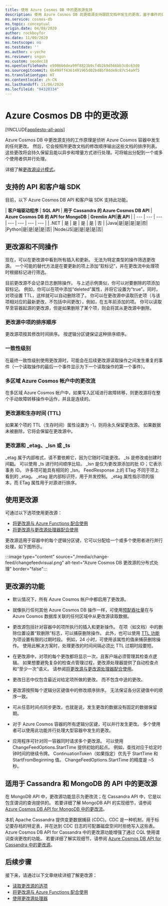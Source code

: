 ```yaml
---
title: 使用 Azure Cosmos DB 中的更改源支持
description: 使用 Azure Cosmos DB 的更改源支持跟踪文档中发生的更改，基于事件的处理（例如触发器），使缓存和分析系统保持最新状态
ms.service: cosmos-db
ms.topic: conceptual
origin.date: 04/08/2020
author: rockboyfor
ms.date: 11/09/2020
ms.testscope: no
ms.testdate: ''
ms.author: v-yeche
ms.reviewer: sngun
ms.custom: seodec18
ms.openlocfilehash: e5006b6dea99f8823b9cf4b2b9d566bb3c0c63d0
ms.sourcegitcommit: 6b499ff4361491965d02bd8bf8dde9c87c54a9f5
ms.translationtype: HT
ms.contentlocale: zh-CN
ms.lasthandoff: 11/06/2020
ms.locfileid: "94328334"
---
```

# <a name="change-feed-in-azure-cosmos-db"></a>Azure Cosmos DB 中的更改源
[!INCLUDE[appliesto-all-apis](includes/appliesto-all-apis.md)]

Azure Cosmos DB 中更改源支持的工作原理是侦听 Azure Cosmos 容器中发生的任何更改。 然后，它会按照所更改文档的修改顺序输出这些文档的排序列表。 这些更改将会持久保留且能以异步和增量方式进行处理。可将输出分配到一个或多个使用者供并行处理。

详细了解[更改源设计模式](change-feed-design-patterns.md)。

## <a name="supported-apis-and-client-sdks"></a>支持的 API 和客户端 SDK

目前，以下 Azure Cosmos DB API 和客户端 SDK 支持此功能。

| **客户端驱动程序** | **SQL API** | **用于 Cassandra 的 Azure Cosmos DB API** | **Azure Cosmos DB 的 API for MongoDB** | **Gremlin API**|**表 API** |
| --- | --- | --- | --- | --- | --- | --- |
| .NET | 是 | 是 | 是 | 是 | 否 |
|Java|是|是|是|是|否|
|Python|是|是|是|是|否|
|Node/JS|是|是|是|是|否|

## <a name="change-feed-and-different-operations"></a>更改源和不同操作

现在，可以在更改源中看到所有插入和更新。 无法为特定类型的操作筛选更改源。 一个可能的替代方法是在要更新的项上添加“软标记”，并在更改流中处理项时根据标记进行筛选。

目前更改源不会记录日志删除操作。 与上述示例类似，你可以对要删除的项添加软标记。 例如，你可以在项中添加“deleted”属性，并将它设置为“true”。同时，对项设置 TTL，这样就可以自动删除项了。 你可以在更改源中读取历史项（与该项相对应的最新更改，不包括中间更改），例如，在五年前添加的项。 你可以读取早至容器起源的更改源，但是如果删除了某个项，则会将其从更改源中删除。

### <a name="sort-order-of-items-in-change-feed"></a>更改源中项的排序顺序

更改源项按其修改时间排序。 按逻辑分区键保证这种排序顺序。

### <a name="consistency-level"></a>一致性级别

在最终一致性级别使用更改源时，可能会在后续更改源读取操作之间发生重复的事件（一个读取操作的最后一个事件显示为下一个读取操作的第一个事件）。

### <a name="change-feed-in-multi-region-azure-cosmos-accounts"></a>多区域 Azure Cosmos 帐户中的更改流

在多区域 Azure Cosmos 帐户中，如果写入区域进行故障转移，则更改源将在整个手动故障转移操作中运作，并且是连续的。

### <a name="change-feed-and-time-to-live-ttl"></a>更改源和生存时间 (TTL)

如果某个项的 TTL（生存时间）属性设置为 -1，则将永久保留更改源。 如果数据未被删除，它将会保留在更改源中。  

### <a name="change-feed-and-_etag-_lsn-or-_ts"></a>更改源和 _etag、_lsn 或 _ts

_etag 属于内部格式，请不要依赖它，因为它随时可能更改。 _ts 是修改或创建时间戳。 可以使用 _ts 进行时间顺序比较。 _lsn 是仅为更改源添加的批 ID；它表示事务 ID。 许多项可能具有相同的 _lsn。 FeedResponse 上的 ETag 不同于项上看到的 _etag。 _etag 是内部标识符，用于并发控制。 _etag 属性指示项的版本，而 ETag 属性用于对源进行排序。

## <a name="working-with-change-feed"></a>使用更改源

可通过以下选项使用更改源：

* [将更改源与 Azure Functions 配合使用](change-feed-functions.md)
* [将更改源与更改源处理器配合使用](change-feed-processor.md) 

更改源适用于容器中的每个逻辑分区键，它可以分配给一个或多个使用者进行并行处理，如下图所示。

:::image type="content" source="./media/change-feed/changefeedvisual.png" alt-text="Azure Cosmos DB 更改源的分布式处理" border="false":::

## <a name="features-of-change-feed"></a>更改源的功能

* 默认情况下，所有 Azure Cosmos 帐户中都启用了更改源。

* 就像执行任何其他 Azure Cosmos DB 操作一样，可使用[预配吞吐量](request-units.md)在与 Azure Cosmos 数据库关联的任何区域中从更改源读取数据。

* 更改源包括针对容器中的项所执行的插入和更新操作。 在项（如文档）中的删除位置设置“软删除”标志，可以捕获删除操作。 此外，也可以使用 [TTL 功能](time-to-live.md)为项设置有限的过期时段。 例如，24 小时，可使用该属性的值来捕获删除操作。 使用此解决方案时，处理更改的时间间隔必须比 TTL 过期时段要短。

* 在更改源中，对项的每个更改都将显示一次，且客户端必须管理其检查点逻辑。 如果想要避免复杂的检查点管理过程，更改源处理器提供了自动检查点和“至少一次”语义。 请参阅[将更改源与更改源处理器配合使用](change-feed-processor.md)。

* 更改日志中仅包含最近对给定项所做的更改。 而不包含中途的更改。

* 更改源按照每个逻辑分区键值中的修改顺序排序。 无法保证各分区键值中的顺序一致。

* 可从任意时间点同步更改，也就是说，发生更改的数据没有固定的数据保留期。

* 对于 Azure Cosmos 容器的所有逻辑分区键，可以并行发生更改。 多个使用者可以使用此功能并行处理大型容器中发生的更改。

* 应用程序可针对同一容器同时请求多个更改源。 可以使用 ChangeFeedOptions.StartTime 提供初始的起点。 例如，查找对应于给定时钟时间的继续令牌。 ContinuationToken（如果指定）优先于 StartTime 和 StartFromBeginning 值。 ChangeFeedOptions.StartTime 的精度是 ~5 秒。

## <a name="change-feed-in-apis-for-cassandra-and-mongodb"></a>适用于 Cassandra 和 MongoDB 的 API 中的更改源

在 MongoDB API 中，更改源功能显示为更改流；在 Cassandra API 中，它是以包含谓词的查询提供的。 若要详细了解 MongoDB API 的实现细节，请参阅 [Azure Cosmos DB API for MongoDB 中的更改流](mongodb-change-streams.md)。

本机 Apache Cassandra 提供变更数据捕获 (CDC)。CDC 是一种机制，用于标记要存档的特定表，并在达到 CDC 日志的可配置磁盘空间时拒绝写入这些表。 Azure Cosmos DB API for Cassandra 中的更改源功能增强了通过 CQL 使用谓词查询更改的功能。 若要详细了解实现细节，请参阅 [Azure Cosmos DB API for Cassandra 中的更改源](cassandra-change-feed.md)。

## <a name="next-steps"></a>后续步骤

接下来，请通过以下文章继续详细了解更改源：

* [读取更改源的选项](read-change-feed.md)
* [将更改源与 Azure Functions 配合使用](change-feed-functions.md)
* [使用更改源处理器](change-feed-processor.md)

<!-- Update_Description: update meta properties, wording update, update link -->